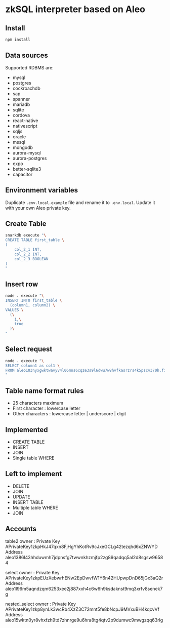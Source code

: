 # zkSQL interpreter based on Aleo

## Install

```bash
npm install
```

## Data sources

Supported RDBMS are:

- mysql
- postgres
- cockroachdb
- sap
- spanner
- mariadb
- sqlite
- cordova
- react-native
- nativescript
- sqljs
- oracle
- mssql
- mongodb
- aurora-mysql
- aurora-postgres
- expo
- better-sqlite3
- capacitor

## Environment variables

Duplicate `.env.local.example` file and rename it to `.env.local`.
Update it with your own Aleo private key.

## Create Table

```bash
snarkdb execute "\
CREATE TABLE first_table \
(
    col_2_1 INT,
    col_2_2 INT,
    col_2_3 BOOLEAN
)
"
```

## Insert row

```bash
node . execute "\
INSERT INTO first_table \
  (column1, column2) \
VALUES \
  (\
    1,\
    true
  )\
"
```

## Select request

```bash
node . execute "\
SELECT column1 as col1 \
FROM aleo103nyxgwktwavyv4l06mns6cqze3s9l6dwu7w8hvfkasrzrs4k5pscv370h.first_table
"
```

## Table name format rules

- 25 characters maximum
- First character : lowercase letter
- Other characters : lowercase letter | underscore | digit

## Implemented

- CREATE TABLE
- INSERT
- JOIN
- Single table WHERE

## Left to implement

- DELETE
- JOIN
- UPDATE
- INSERT TABLE
- Multiple table WHERE
- JOIN

## Accounts

table2 owner :
  Private Key  APrivateKey1zkpHkJ47qxn8FjHgYhKotRv9cJxeGCLg42tezqhd6xZNWYD
      Address  aleo1386l43hhduwmh7jdpnsfg7twwnkhzmjfp2zg89qadqq5al2d8sgsw96584

select owner :
  Private Key  APrivateKey1zkpEUzXebwrhENw2EpDwvfW1Y6n42HUpwpDnD65jGx3aQ2r
      Address  aleo1l96m5aqndzqm6253xee2j887xxh4c6w6h9ksdaknst9mq3xrfv8senek7g

nested_select owner :
  Private Key  APrivateKey1zkp8ynLk3wcRb4XzZ3C72mnt5fe8bNcpJ9MVxuBH4kqcvVf
      Address  aleo15wktn0yr8vhxfzh9td7zhnrge9u6hra8tg4qtv2p9dumwc9mwgzqq63rlg

##
